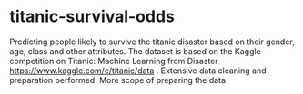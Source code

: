 # titanic-survival-odds
Predicting people likely to survive the titanic disaster based on their gender, age, class and other attributes.
The dataset is based on the Kaggle competition on Titanic: Machine Learning from Disaster https://www.kaggle.com/c/titanic/data .
Extensive data cleaning and preparation performed.
More scope of preparing the data.
